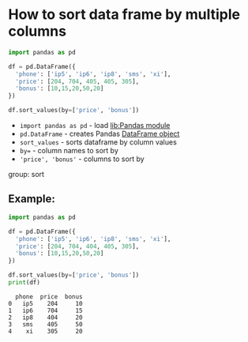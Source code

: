 # How to sort data frame by multiple columns

```python
import pandas as pd

df = pd.DataFrame({
  'phone': ['ip5', 'ip6', 'ip8', 'sms', 'xi'],
  'price': [204, 704, 405, 405, 305],
  'bonus': [10,15,20,50,20]
})

df.sort_values(by=['price', 'bonus'])
```

- `import pandas as pd` - load [lib:Pandas module](/python-pandas/how-to-install-pandas)
- `pd.DataFrame` - creates Pandas [DataFrame object](https://pandas.pydata.org/docs/reference/api/pandas.DataFrame.html)
- `sort_values` - sorts dataframe by column values
- `by=` - column names to sort by
- `'price', 'bonus'` - columns to sort by

group: sort

## Example: 
```python
import pandas as pd

df = pd.DataFrame({
  'phone': ['ip5', 'ip6', 'ip8', 'sms', 'xi'],
  'price': [204, 704, 404, 405, 305],
  'bonus': [10,15,20,50,20]
})

df.sort_values(by=['price', 'bonus'])
print(df)
```
```
  phone  price  bonus
0   ip5    204     10
1   ip6    704     15
2   ip8    404     20
3   sms    405     50
4    xi    305     20

```

